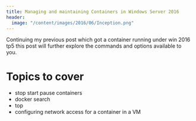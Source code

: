 ```yaml
---
title: Managing and maintaining Containers in Windows Server 2016
header:
  image: "/content/images/2016/06/Inception.png"
---
```

Continuing my previous post which got a container running under win 2016 tp5 this post will further explore the commands and options available to you.

# Topics to cover

- stop start pause containers 
- docker search
- top
- configuring network access for a container in a VM
